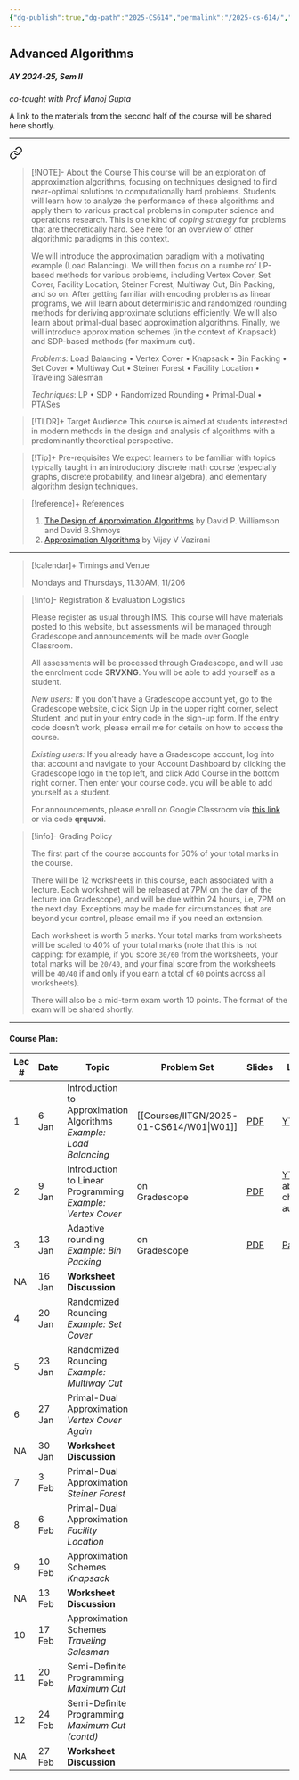 ```yaml
---
{"dg-publish":true,"dg-path":"2025-CS614","permalink":"/2025-cs-614/","hide":true}
---
```


## Advanced Algorithms
##### AY 2024-25, Sem II
_co-taught with Prof Manoj Gupta_

A link to the materials from the second half of the course will be shared here shortly.

---


<div class="transclusion internal-embed is-loaded"><a class="markdown-embed-link" href="/descriptions/cs-614-v-a/" aria-label="Open link"><svg xmlns="http://www.w3.org/2000/svg" width="24" height="24" viewBox="0 0 24 24" fill="none" stroke="currentColor" stroke-width="2" stroke-linecap="round" stroke-linejoin="round" class="svg-icon lucide-link"><path d="M10 13a5 5 0 0 0 7.54.54l3-3a5 5 0 0 0-7.07-7.07l-1.72 1.71"></path><path d="M14 11a5 5 0 0 0-7.54-.54l-3 3a5 5 0 0 0 7.07 7.07l1.71-1.71"></path></svg></a><div class="markdown-embed">





> [!NOTE]- About the Course
> This course will be an exploration of approximation algorithms, focusing on techniques designed to find near-optimal solutions to computationally hard problems. Students will learn how to analyze the performance of these algorithms and apply them to various practical problems in computer science and operations research. This is one kind of _coping strategy_ for problems that are theoretically hard. See here for an overview of other algorithmic paradigms in this context.
> 
> We will introduce the approximation paradigm with a motivating example (Load Balancing). We will then focus on a numbe rof LP-based methods for various problems, including Vertex Cover, Set Cover, Facility Location, Steiner Forest, Multiway Cut, Bin Packing, and so on. After getting familiar with encoding problems as linear programs, we will learn about deterministic and randomized rounding methods for deriving approximate solutions efficiently. We will also learn about primal-dual based approximation algorithms. Finally, we will introduce approximation schemes (in the context of Knapsack) and SDP-based methods (for maximum cut).
> 
> _Problems:_ Load Balancing • Vertex Cover • Knapsack • Bin Packing • Set Cover • Multiway Cut • Steiner Forest • Facility Location • Traveling Salesman 
> 
> _Techniques_: LP • SDP • Randomized Rounding • Primal-Dual • PTASes

> [!TLDR]+ Target Audience
> This course is aimed at students interested in modern methods in the design and analysis of algorithms with a predominantly theoretical perspective. 

> [!Tip]+ Pre-requisites
> We expect learners to be familiar with topics typically taught in an introductory discrete math course (especially graphs, discrete probability, and linear algebra), and elementary algorithm design techniques.

> [!reference]+ References
> 
> 1. [The Design of Approximation Algorithms](https://www.designofapproxalgs.com/book.pdf) by David P. Williamson and David B.Shmoys
> 2. [Approximation Algorithms](https://athena.nitc.ac.in/~kmurali/Courses/CombAlg2014/vazirani.pdf) by Vijay V Vazirani

---



</div></div>


> [!calendar]+ Timings and Venue
> 
> Mondays and Thursdays, 11.30AM, 11/206

> [!info]- Registration & Evaluation Logistics
> 
> Please register as usual through IMS. This course will have materials posted to this website, but assessments will be managed through Gradescope and announcements will be made over Google Classroom.
> 
> All assessments will be processed through Gradescope, and will use the enrolment code **3RVXNG**. You will be able to add yourself as a student.
> 
> _New users:_ If you don’t have a Gradescope account yet, go to the Gradescope website, click Sign Up in the upper right corner, select Student, and put in your entry code in the sign-up form. If the entry code doesn’t work, please email me for details on how to access the course.
> 
> _Existing users:_ If you already have a Gradescope account, log into that account and navigate to your Account Dashboard by clicking the Gradescope logo in the top left, and click Add Course in the bottom right corner. Then enter your course code. you will be able to add yourself as a student.
> 
> For announcements, please enroll on Google Classroom via [this link](https://classroom.google.com/c/NzQzMzk3MTE4Njc3?cjc=qrquvxi) or via code **qrquvxi**. 

> [!info]- Grading Policy
> 
> The first part of the course accounts for 50% of your total marks in the course. 
> 
> There will be 12 worksheets in this course, each associated with a lecture. Each worksheet will be released at 7PM on the day of the lecture (on Gradescope), and will be due within 24 hours, i.e, 7PM on the next day. Exceptions may be made for circumstances that are beyond your control, please email me if you need an extension.
> 
> Each worksheet is worth 5 marks. Your total marks from worksheets will be scaled to 40% of your total marks (note that this is not capping: for example, if you score `30/60` from the worksheets, your total marks will be `20/40`, and your final score from the worksheets will be `40/40` if and only if you earn a total of `60` points across all worksheets).
> 
> There will also be a mid-term exam worth 10 points. The format of the exam will be shared shortly.

---
#### Course Plan: 

| Lec # | Date   | Topic                                                                 | Problem Set      | Slides                                                                                                                     | Lecture                                                                    | Notes |
| ----- | ------ | --------------------------------------------------------------------- | ---------------- | -------------------------------------------------------------------------------------------------------------------------- | -------------------------------------------------------------------------- | ----- |
| 1     | 6 Jan  | Introduction to Approximation Algorithms<br>_Example: Load Balancing_ | [[Courses/IITGN/2025-01-CS614/W01\|W01]]          | [PDF](https://www.dropbox.com/scl/fi/e0whsgsw6rfiwkrc47q63/slides-load-balancing.pdf?rlkey=sz0p3henbxxdo7mjv1opojfd2&dl=0) | [YT](https://youtube.com/live/t0NNDCL6HFw)                                 | TBA   |
| 2     | 9 Jan  | Introduction to Linear Programming<br>_Example: Vertex Cover_         | on<br>Gradescope | [PDF](https://www.dropbox.com/s/tnes3v2319sdc65/slides-lp-intro-vertex-cover.pdf?dl=0)                                     | [YT](https://www.youtube.com/live/E9eILR944no)^[Sorry about choppy audio!] | TBA   |
| 3     | 13 Jan | Adaptive rounding <br>_Example: Bin Packing_                          | on<br>Gradescope | [PDF](https://www.dropbox.com/s/luaig62u5v95u35/slides-bin-packing.pdf?dl=0)                                               | [Part 1](https://youtube.com/live/eYmvsNsOY7Q)                             | TBA   |
| NA    | 16 Jan | **Worksheet Discussion**                                              |                  |                                                                                                                            |                                                                            |       |
| 4     | 20 Jan | Randomized Rounding<br>_Example: Set Cover_                           |                  |                                                                                                                            |                                                                            |       |
| 5     | 23 Jan | Randomized Rounding<br>_Example: Multiway Cut_                        |                  |                                                                                                                            |                                                                            |       |
| 6     | 27 Jan | Primal-Dual Approximation<br>_Vertex Cover Again_                     |                  |                                                                                                                            |                                                                            |       |
| NA    | 30 Jan | **Worksheet Discussion**                                              |                  |                                                                                                                            |                                                                            |       |
| 7     | 3 Feb  | Primal-Dual Approximation<br>_Steiner Forest_                         |                  |                                                                                                                            |                                                                            |       |
| 8     | 6 Feb  | Primal-Dual Approximation<br>_Facility Location_                      |                  |                                                                                                                            |                                                                            |       |
| 9     | 10 Feb | Approximation Schemes<br>_Knapsack_                                   |                  |                                                                                                                            |                                                                            |       |
| NA    | 13 Feb | **Worksheet Discussion**                                              |                  |                                                                                                                            |                                                                            |       |
| 10    | 17 Feb | Approximation Schemes<br>_Traveling Salesman_                         |                  |                                                                                                                            |                                                                            |       |
| 11    | 20 Feb | Semi-Definite Programming<br>_Maximum Cut_                            |                  |                                                                                                                            |                                                                            |       |
| 12    | 24 Feb | Semi-Definite Programming<br>_Maximum Cut (contd)_                    |                  |                                                                                                                            |                                                                            |       |
| NA    | 27 Feb | **Worksheet Discussion**                                              |                  |                                                                                                                            |                                                                            |       |
